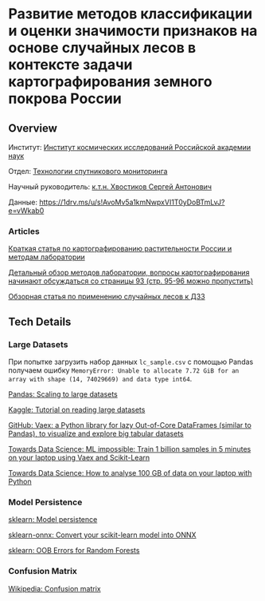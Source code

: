 # Развитие методов классификации и оценки значимости признаков на основе случайных лесов в контексте задачи картографирования земного покрова России

## Overview

Институт: [Институт космических исследований Российской академии наук](https://iki.cosmos.ru/)

Отдел: [Технологии спутникового мониторинга](http://smiswww.iki.rssi.ru/)

Научный руководитель: [к.т.н. Хвостиков Сергей Антонович](http://smiswww.iki.rssi.ru/default.aspx?page=39&empid=40)

Данные: https://1drv.ms/u/s!AvoMv5a1kmNwpxVI1T0yDoBTmLvJ?e=vWkab0

### Articles

[Краткая статья по картографированию растительности России и методам лаборатории](https://github.com/eugeuie/masters-term-paper/blob/main/articles/(annotated)%20%D0%91%D0%B0%D1%80%D1%82%D0%B0%D0%BB%D0%B5%D0%B2%20-%20%D0%A1%D0%BE%D1%81%D1%82%D0%BE%D1%8F%D0%BD%D0%B8%D0%B5%20%D0%B8%20%D0%BF%D0%B5%D1%80%D1%81%D0%BF%D0%B5%D0%BA%D1%82%D0%B8%D0%B2%D1%8B%20%D1%80%D0%B0%D0%B7%D0%B2%D0%B8%D1%82%D0%B8%D1%8F%20%D0%BC%D0%B5%D1%82%D0%BE%D0%B4%D0%BE%D0%B2%20%D1%81%D0%BF%D1%83%D1%82%D0%BD%D0%B8%D0%BA%D0%BE%D0%B2%D0%BE%D0%B3%D0%BE%20%D0%BA%D0%B0%D1%80%D1%82%D0%BE%D0%B3%D1%80%D0%B0%D1%84%D0%B8%D1%80%D0%BE%D0%B2%D0%B0%D0%BD%D0%B8%D1%8F%20%D1%80%D0%B0%D1%81%D1%82%D0%B8%D1%82%D0%B5%D0%BB%D1%8C%D0%BD%D0%BE%D0%B3%D0%BE%20%D0%BF%D0%BE%D0%BA%D1%80%D0%BE%D0%B2%D0%B0%20%D0%A0%D0%BE%D1%81%D1%81%D0%B8%D0%B8.pdf)

[Детальный обзор методов лаборатории, вопросы картографирования начинают обсуждаться со страницы 93 (стр. 95-96 можно пропустить)](https://github.com/eugeuie/masters-term-paper/blob/main/articles/(annotated)%20%D0%91%D0%B0%D1%80%D1%82%D0%B0%D0%BB%D0%B5%D0%B2%20-%20%D0%A1%D0%BF%D1%83%D1%82%D0%BD%D0%B8%D0%BA%D0%BE%D0%B2%D0%BE%D0%B5%20%D0%BA%D0%B0%D1%80%D1%82%D0%BE%D0%B3%D1%80%D0%B0%D1%84%D0%B8%D1%80%D0%BE%D0%B2%D0%B0%D0%BD%D0%B8%D0%B5%20%D1%80%D0%B0%D1%81%D1%82%D0%B8%D1%82%D0%B5%D0%BB%D1%8C%D0%BD%D0%BE%D0%B3%D0%BE%20%D0%BF%D0%BE%D0%BA%D1%80%D0%BE%D0%B2%D0%B0%20%D0%A0%D0%BE%D1%81%D1%81%D0%B8%D0%B8.pdf)

[Обзорная статья по применению случайных лесов к ДЗЗ](https://github.com/eugeuie/masters-term-paper/blob/main/articles/(annotated)%20Belgiu%2C%20Dr%C4%83gu%C5%A3%20-%20Random%20forest%20in%20remote%20sensing.pdf)

## Tech Details

### Large Datasets

При попытке загрузить набор данных `lc_sample.csv` с помощью Pandas получаем ошибку `MemoryError: Unable to allocate 7.72 GiB for an array with shape (14, 74029669) and data type int64`.

[Pandas: Scaling to large datasets](https://pandas.pydata.org/pandas-docs/stable/user_guide/scale.html)

[Kaggle: Tutorial on reading large datasets](https://www.kaggle.com/rohanrao/tutorial-on-reading-large-datasets)

[GitHub: Vaex: a Python library for lazy Out-of-Core DataFrames (similar to Pandas), to visualize and explore big tabular datasets](https://github.com/vaexio/vaex)

[Towards Data Science: ML impossible: Train 1 billion samples in 5 minutes on your laptop using Vaex and Scikit-Learn](https://towardsdatascience.com/ml-impossible-train-a-1-billion-sample-model-in-20-minutes-with-vaex-and-scikit-learn-on-your-9e2968e6f385)

[Towards Data Science: How to analyse 100 GB of data on your laptop with Python](https://towardsdatascience.com/how-to-analyse-100s-of-gbs-of-data-on-your-laptop-with-python-f83363dda94)

### Model Persistence

[sklearn: Model persistence](https://scikit-learn.org/stable/modules/model_persistence.html)

[sklearn-onnx: Convert your scikit-learn model into ONNX](https://onnx.ai/sklearn-onnx/)

[sklearn: OOB Errors for Random Forests](https://scikit-learn.org/stable/auto_examples/ensemble/plot_ensemble_oob.html)

### Confusion Matrix

[Wikipedia: Confusion matrix](https://en.wikipedia.org/wiki/Confusion_matrix)